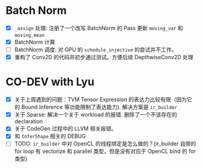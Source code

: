# Batch Norm

- [x] `_assign` 处理: 注册了一个改写 BatchNorm 的 Pass 更新 `moving_var` 和 `moving_mean`
- [x] BatchNorm 计算
- [ ] BatchNorm 调度: 对 GPU 的 `schedule_injective` 的尝试并不工作。
- [x] 重构了 Conv2D 的代码并初步通过测试。方便后续 DepthwiseConv2D 处理

# CO-DEV with Lyu

- [x] 关于上周遇到的问题：TVM Tensor Expression 的表达力比较有限（因为它的 Bound Inference 等功能限制了表达能力). 解决方案是 `ir_builder`
- [x] 关于 Sparse: 解决一个关于 workload 的报错. 删除了一个不该存在的 declaration
- [x] 关于 CodeGen 过程中的 LLVM 相关报错。
- [x] 和 `InferShape` 相关的 DEBUG
- [ ] TODO: `ir_builder` 中对 OpenCL 的线程绑定是怎么做的？(ir_builder 自带的 for loop 有 vectorize 和 parallel 类型，但是没有对应于 OpenCL bind 的 for 类型)
